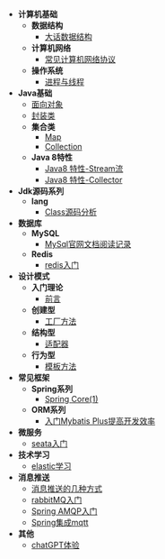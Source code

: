 - **计算机基础**
    - **数据结构**
        - [大话数据结构](401/DHData_struc.md)
    - **计算机网络**
        - [常见计算机网络协议](401/DHData_struc.md)
    - **操作系统**
        - [进程与线程](401/DHData_struc.md)
- **Java基础**
    - [面向对象](jse/object-oriented.md)
    - [封装类](jse/Encapsulation_class.md)
    - **集合类**
        - [Map](jse/java8_stream.md)
        - [Collection](jse/java8_stream.md)
    - **Java 8特性**
        - [Java8 特性-Stream流](jse/java8_stream.md)
        - [Java8 特性-Collector](jse/java8_Collectors.md)
- **Jdk源码系列**
    - **lang**
        - [Class源码分析](jdk/lang/class.md) 
- **数据库**
    - **MySQL**
        - [MySql官网文档阅读记录](mysql/mysql_doc.md)
    - **Redis**
        - [redis入门](database/redis/redis_01.md)
- **设计模式**
    - **入门理论**
        - [前言](design-pattern/introduction_1.md)
    - **创建型**
        - [工厂方法](design-pattern/create/factory-method/factory-method.md)
    - **结构型**
        - [适配器](design-pattern/structure/adapter/adapter_1.md)
    - **行为型**
        - [模板方法](design-pattern/behavior/template/template_1.md)
- **常见框架**
    - **Spring系列**
        - [Spring Core(1)](framework/spring/spring-core-1.md)
    - **ORM系列**
        - [入门Mybatis Plus提高开发效率](framework/orm/mybatis_plus_01.md)
- **微服务**
    - [seata入门](microservices/seata_01.md)
- **技术学习**
    - [elastic学习](elastic/base_01.md)
- **消息推送**
    - [消息推送的几种方式](message/message_01.md)
    - [rabbitMQ入门](/message/rabbitmq_tutorials.md)
    - [Spring AMQP入门](/message/Spring_AMQP.md)
    - [Spring集成mqtt](/message/spring_mqtt.md)
- **其他**
    - [chatGPT体验](others/chatingWithGPT.md)

 <!-- 
 - 一级目录
    - 二级目录
        - [文档](docs/1.md)
        - [文档](docs/1.md)
        - 三级目录
            - [文档](docs/1.md)
            - [文档](docs/1.md) -->
